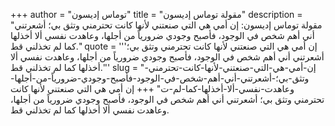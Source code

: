 +++
author = "توماس إديسون"
title = "مقولة توماس إديسون"
description = "مقولة توماس إديسون: إن أمي هي التي صنعتني لأنها كانت تحترمني وتثق بي؛ أشعرتني أني أهم شخص في الوجود، فأصبح وجودي ضرورياً من أجلها، وعاهدت نفسي ألا أخذلها كما لم تخذلني قط."
quote = '''إن أمي هي التي صنعتني لأنها كانت تحترمني وتثق بي؛ أشعرتني أني أهم شخص في الوجود، فأصبح وجودي ضرورياً من أجلها، وعاهدت نفسي ألا أخذلها كما لم تخذلني قط.'''
slug = "إن-أمي-هي-التي-صنعتني-لأنها-كانت-تحترمني-وتثق-بي؛-أشعرتني-أني-أهم-شخص-في-الوجود-فأصبح-وجودي-ضرورياً-من-أجلها-وعاهدت-نفسي-ألا-أخذلها-كما-لم-ت"
+++
إن أمي هي التي صنعتني لأنها كانت تحترمني وتثق بي؛ أشعرتني أني أهم شخص في الوجود، فأصبح وجودي ضرورياً من أجلها، وعاهدت نفسي ألا أخذلها كما لم تخذلني قط.
